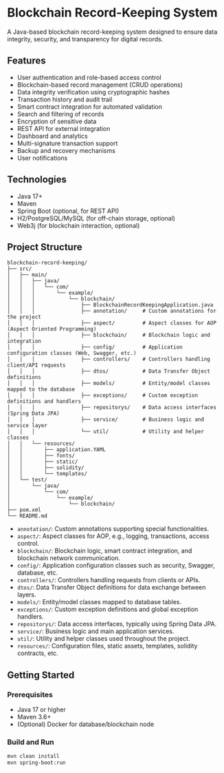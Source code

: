 # Blockchain Record-Keeping System

A Java-based blockchain record-keeping system designed to ensure data integrity, security, and transparency for digital records.

## Features

- User authentication and role-based access control
- Blockchain-based record management (CRUD operations)
- Data integrity verification using cryptographic hashes
- Transaction history and audit trail
- Smart contract integration for automated validation
- Search and filtering of records
- Encryption of sensitive data
- REST API for external integration
- Dashboard and analytics
- Multi-signature transaction support
- Backup and recovery mechanisms
- User notifications

## Technologies

- Java 17+
- Maven
- Spring Boot (optional, for REST API)
- H2/PostgreSQL/MySQL (for off-chain storage, optional)
- Web3j (for blockchain interaction, optional)

## Project Structure

```
blockchain-record-keeping/
├── src/
│   ├── main/
│   │   ├── java/
│   │   │   └── com/
│   │   │       └── example/
│   │   │           └── blockchain/
│   │   │               ├── BlockchainRecordKeepingApplication.java
│   │   │               ├── annotation/     # Custom annotations for the project
│   │   │               ├── aspect/         # Aspect classes for AOP (Aspect Oriented Programming)
│   │   │               ├── blockchain/     # Blockchain logic and integration
│   │   │               ├── config/         # Application configuration classes (Web, Swagger, etc.)
│   │   │               ├── controllers/    # Controllers handling client/API requests
│   │   │               ├── dtos/           # Data Transfer Object definitions
│   │   │               ├── models/         # Entity/model classes mapped to the database
│   │   │               ├── exceptions/     # Custom exception definitions and handlers
│   │   │               ├── repositorys/    # Data access interfaces (Spring Data JPA)
│   │   │               ├── service/        # Business logic and service layer
│   │   │               └── util/           # Utility and helper classes
│   │   └── resources/
│   │       ├── application.YAML
│   │       ├── fonts/
│   │       ├── static/
│   │       ├── solidity/
│   │       └── templates/
│   └── test/
│       └── java/
│           └── com/
│               └── example/
│                   └── blockchain/
├── pom.xml
└── README.md
```

- `annotation/`: Custom annotations supporting special functionalities.
- `aspect/`: Aspect classes for AOP, e.g., logging, transactions, access control.
- `blockchain/`: Blockchain logic, smart contract integration, and blockchain network communication.
- `config/`: Application configuration classes such as security, Swagger, database, etc.
- `controllers/`: Controllers handling requests from clients or APIs.
- `dtos/`: Data Transfer Object definitions for data exchange between layers.
- `models/`: Entity/model classes mapped to database tables.
- `exceptions/`: Custom exception definitions and global exception handlers.
- `repositorys/`: Data access interfaces, typically using Spring Data JPA.
- `service/`: Business logic and main application services.
- `util/`: Utility and helper classes used throughout the project.
- `resources/`: Configuration files, static assets, templates, solidity contracts, etc.

## Getting Started

### Prerequisites

- Java 17 or higher
- Maven 3.6+
- (Optional) Docker for database/blockchain node

### Build and Run

```bash
mvn clean install
mvn spring-boot:run
```
